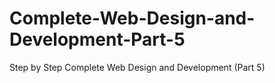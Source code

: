 # Complete-Web-Design-and-Development-Part-5
Step by Step Complete Web Design and Development (Part 5)

